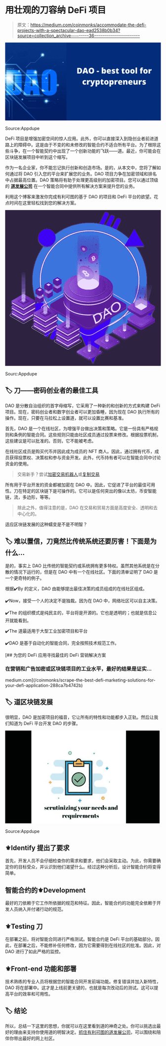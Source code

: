 # 用壮观的刀容纳 DeFi 项目

> 原文：<https://medium.com/coinmonks/accommodate-the-defi-projects-with-a-spectacular-dao-ead2538b0b34?source=collection_archive---------36----------------------->

![](img/d0d52e55c99b845e04a2c0e519c7c51c.png)

Source:Appdupe

DeFi 项目是增强加密空间的惊人应用。此外，你可以直接深入到隐创业者前进道路上的障碍中。这是由于不变的和未修改的智能合约不适合所有平台。为了根除这些斗争，在一个智能契约中出现了一个创新功能的飞跃——道。最近，你可能会在区块链发展项目中听到这个缩写。

作为一名企业家，你不能忘记执行创新和创造市场。是的，从本文中，您将了解如何通过将 DAO 引入您的平台来扩展您的业务。DAO 项目力争在加密领域和排名中占据最高位置。DAO 策略将有助于处理更高级别的加密项目。您可以通过顶级的 [**道发展公司**](https://www.appdupe.com/dao-development-services?utm_source=medium&utm_medium=article&utm_campaign=monika) 在一个智能合同中提供所有解决方案来提升您的业务。

利用这个博客来激发你完成有利可图的基于 DAO 的项目和 DeFi 平台的欲望。花点时间在这里轻松找到您的解决方案。

![](img/405b5e1990b867b800f55ba703a3a507.png)

Sourc:Appdupe

## 🏷️ **刀——密码创业者的最佳工具**

DAO 是分散自治组织的首字母缩写，它采用了一种新的和创新的方式来构建 DeFi 项目。现在，密码创业者和数字创业者可以更加昏睡，因为现在 DAO 执行所有的操作。现在，只要在马拉松上设置道，就可以设置比赛和基准。

首先，DAO 是一个在线社区，为增强平台做出决策和策略。它是一份具有严格规则和条例的智能合同。这些规则只能由社区成员通过投票来修改。根据投票机制，这些建议是可以批准的。否则，它不能被考虑。

在线社区成员是购买代币并因此成为成员的 NFT 商人。因此，通过拥有代币，成员获得投票权、决策权和参与资金开发。此外，代币持有者可以在智能合同中讨论资金的使用。

> 交易新手？尝试[加密交易机器人](/coinmonks/crypto-trading-bot-c2ffce8acb2a)或[复制交易](/coinmonks/top-10-crypto-copy-trading-platforms-for-beginners-d0c37c7d698c)

所有用于平台开发的资金都被加密在 DAO 中。因此，它促进了平台的最佳可用性。刀在特定的区块链下是可操作的。它可以是任何突出的像以太坊，币安智能链，流，多边形，等等。

> 除此之外，值得注意的是，DAO 在交易和贸易方面是高度安全、透明和去中心化的。

适应区块链发展的这种蠕变是不是不明智？

## 🏷️ **难以置信，刀竟然比传统系统还要厉害！下面是为什么…**

是的，事实上 DAO 比传统的智能契约或系统拥有更多特权。虽然其他系统是在分散的情况下运行的，但是在 DAO 中有一个在线社区。下面的清单证明了 DAO 是一个更奇特的例子。

根据✔️By 的定义，DAO 由能够提出最佳决策的成员组成的在线社区组成。

✔️Now，接受一个人的决定不是独裁。因为在 DAO 中，网络社区可以自主决策。

✔️The 的组织模式是纯民主的，平台将是开源的。它也是透明的；也就是信息公开就能看到。

✔️The 道最适用于大型工业加密项目和平台

✔️DAO 是基于自动化的智能合同，完全按照技术规范工作。

[](/coinmonks/scrape-the-best-defi-marketing-solutions-for-your-defi-application-288ca7b4742b) [## 为您的 DeFi 应用寻找最佳的 DeFi 营销解决方案

### 在营销和广告加密或区块链项目的工业水平，最好的结果是证实…

medium.com](/coinmonks/scrape-the-best-defi-marketing-solutions-for-your-defi-application-288ca7b4742b) 

## 🏷️ **道区块链发展**

很明显，DAO 是加密项目的福音，它让所有的特性和功能都步入正轨。然后让我们知道为 DeFi 平台开发 DAO 的步骤。

![](img/c055eb8a98d7d014fa3ef9e4c2fe0b93.png)

Source:Appdupe

## ⚜️Identify 提出了要求

首先，开发人员不会仔细检查你的需求和要求，他们会采取主动。为此，你需要确定你的目标受众，并认识到他们渴望什么。经过这种分析后，设计智能合约将变得简单。

## 智能合约的⚜️Development

最好的刀依赖于它工作所依据的规范和特征。因此，智能合约的功能完全依赖于开发人员纳入并付诸行动的规范。

## ⚜️Testing 刀

在部署之前，将对智能合同进行严格测试。智能合约是 DeFi 平台的基础部分。因此，在部署之后，不能修补任何修改，因为它需要得到在线社区的批准。因此，对 DAO 进行了如此严格的监控。

## ⚜️Front-end 功能和部署

技术熟练的专业人员将根据您的智能合同开发前端功能。修复错误并加入新特性，DAO 将在部署中。这才是上线前更关键的，也就是每次改动后的测试。这可以提高平台的效率和可用性。

## 🏷️ **结论**

所以，总结一下这里的思想，你就可以在这里看到道的神奇之处。你可以挑选出最好的理由来支持你使用道的明智决定。[抓住有利可图的道发展公司](https://www.appdupe.com/dao-development-services?utm_source=medium&utm_medium=article&utm_campaign=monika)，可以围绕和陪伴你带出最好的网上社区。